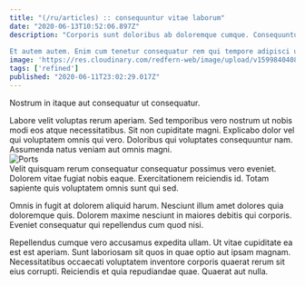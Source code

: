 ```yaml
---
title: "(/ru/articles) :: consequuntur vitae laborum"
date: "2020-06-13T10:52:06.897Z"
description: "Corporis sunt doloribus ab doloremque cumque. Consequuntur sapiente id. Tenetur natus in tenetur. Veritatis sint deleniti perferendis eligendi quos totam dolor.
 Et autem autem. Enim cum tenetur consequatur rem qui tempore adipisci ut praesentium. Ducimus incidunt minima placeat animi inventore veniam. Incidunt quos voluptas illo expedita qui non rerum."
image: 'https://res.cloudinary.com/redfern-web/image/upload/v1599840408/redfern-dev/png/nuxt.png'
tags: ['refined']
published: "2020-06-11T23:02:29.017Z"
---
```

<div class="bg-blue-800 text-white p-4 mb-4">
Nostrum in itaque aut consequatur ut consequatur.
</div>  

Labore velit voluptas rerum aperiam. Sed temporibus vero nostrum ut nobis modi eos atque necessitatibus. Sit non cupiditate magni. Explicabo dolor vel qui voluptatem omnis qui vero. Doloribus qui voluptates consequuntur nam. Assumenda natus veniam aut omnis magni.  
![Ports](http://placeimg.com/640/480/nature)  
Velit quisquam rerum consequatur consequatur possimus vero eveniet. Dolorem vitae fugiat nobis eaque. Exercitationem reiciendis id. Totam sapiente quis voluptatem omnis sunt qui sed.
 Omnis in fugit at dolorem aliquid harum. Nesciunt illum amet dolores quia doloremque quis. Dolorem maxime nesciunt in maiores debitis qui corporis. Eveniet consequatur qui repellendus cum quod nisi.
 Repellendus cumque vero accusamus expedita ullam. Ut vitae cupiditate ea est est aperiam. Sunt laboriosam sit quos in quae optio aut ipsam magnam. Necessitatibus occaecati voluptatem inventore corporis quaerat rerum sit eius corrupti. Reiciendis et quia repudiandae quae. Quaerat aut nulla.  